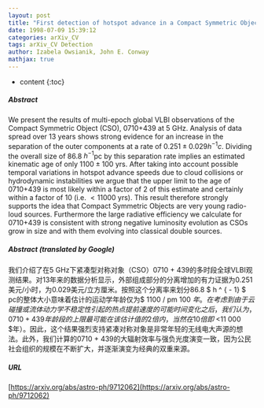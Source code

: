 ```yaml
---
layout: post
title: "First detection of hotspot advance in a Compact Symmetric Object. Evidence for a class of very young extragalactic radio source"
date: 1998-07-09 15:39:12
categories: arXiv_CV
tags: arXiv_CV Detection
author: Izabela Owsianik, John E. Conway
mathjax: true
---
```


* content
{:toc}

##### Abstract
We present the results of multi-epoch global VLBI observations of the Compact Symmetric Object (CSO), 0710+439 at 5 GHz. Analysis of data spread over 13 years shows strong evidence for an increase in the separation of the outer components at a rate of $0.251 \pm 0.029 h^{-1}c$. Dividing the overall size of 86.8 $h^{-1}$pc by this separation rate implies an estimated kinematic age of only $1100 \pm 100$ yrs. After taking into account possible temporal variations in hotspot advance speeds due to cloud collisions or hydrodynamic instabilities we argue that the upper limit to the age of 0710+439 is most likely within a factor of 2 of this estimate and certainly within a factor of 10 (i.e. $<11 000$ yrs). This result therefore strongly supports the idea that Compact Symmetric Objects are very young radio-loud sources. Furthermore the large radiative efficiency we calculate for 0710+439 is consistent with strong negative luminosity evolution as CSOs grow in size and with them evolving into classical double sources.

##### Abstract (translated by Google)
我们介绍了在5 GHz下紧凑型对称对象（CSO）0710 + 439的多时段全球VLBI观测结果。对13年来的数据分析显示，外部组成部分的分离增加的有力证据为0.251美元/小时，为0.029美元/立方厘米。按照这个分离率来划分86.8 $ h ^ { -  1} $ pc的整体大小意味着估计的运动学年龄仅为$ 1100 / pm 100 $年。在考虑到由于云碰撞或流体动力学不稳定性引起的热点提前速度的可能时间变化之后，我们认为，0710 + 439年龄段的上限最可能在该估计值的2倍内，当然在10倍即$ <11 000 $年）。因此，这个结果强烈支持紧凑对称对象是非常年轻的无线电大声源的想法。此外，我们计算的0710 + 439的大辐射效率与强负光度演变一致，因为公民社会组织的规模在不断扩大，并逐渐演变为经典的双重来源。

##### URL
[https://arxiv.org/abs/astro-ph/9712062](https://arxiv.org/abs/astro-ph/9712062)


